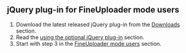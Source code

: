 ## jQuery plug-in for FineUploader mode users ##
1. Download the latest released jQuery plug-in from the [Downloads](http://fineuploader.com/downloads.html) section.
2. Read the [using the optional jQuery plug-in](using-jquery-plugin.md) section.
3. Start with step 3 in the [FineUploader mode users](path-fineuploader.md) section.

